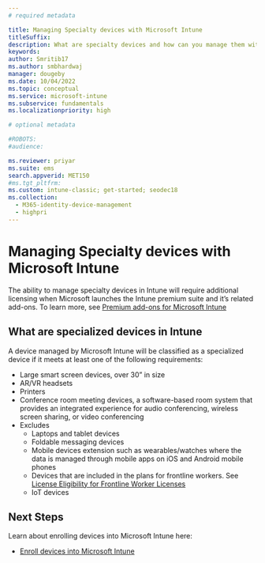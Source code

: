 ```yaml
---
# required metadata

title: Managing Specialty devices with Microsoft Intune
titleSuffix: 
description: What are specialty devices and how can you manage them with Microsoft Intune?
keywords:
author: Smritib17
ms.author: smbhardwaj
manager: dougeby
ms.date: 10/04/2022
ms.topic: conceptual
ms.service: microsoft-intune
ms.subservice: fundamentals
ms.localizationpriority: high

# optional metadata

#ROBOTS:
#audience:

ms.reviewer: priyar
ms.suite: ems
search.appverid: MET150
#ms.tgt_pltfrm:
ms.custom: intune-classic; get-started; seodec18
ms.collection: 
  - M365-identity-device-management
  - highpri
---
```


# Managing Specialty devices with Microsoft Intune

The ability to manage specialty devices in Intune will require additional licensing when Microsoft launches the Intune premium suite and it’s related add-ons. To learn more, see [Premium add-ons for Microsoft Intune](premium-add-ons.md)

## What are specialized devices in Intune  

A device managed by Microsoft Intune will be classified as a specialized device if it meets at least one of the following requirements:

- Large smart screen devices, over 30” in size
- AR/VR headsets
- Printers
- Conference room meeting devices, a software-based room system that provides an integrated experience for audio conferencing, wireless screen sharing, or video conferencing
- Excludes
    - Laptops and tablet devices
    - Foldable messaging devices
    - Mobile devices extension such as wearables/watches where the data is managed through mobile apps on iOS and Android mobile phones
    - Devices that are included in the plans for frontline workers. See [License Eligibility for Frontline Worker Licenses](https://www.microsoft.com/licensing/terms/en-US/productoffering/Microsoft365/EAEAS)
    - IoT devices



## Next Steps

Learn about enrolling devices into Microsoft Intune here: 
- [Enroll devices into Microsoft Intune](../enrollment/device-enrollment.md) 
